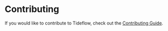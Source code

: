# Contributing

If you would like to contribute to Tideflow, check out the
[Contributing Guide](https://tideflow.io/docs/contribute).